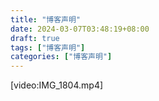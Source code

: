 ```yaml
---
title: "博客声明"
date: 2024-03-07T03:48:19+08:00
draft: true
tags: ["博客声明"]
categories: ["博客声明"]
---
```


[video:IMG_1804.mp4]
